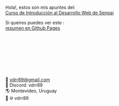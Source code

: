 Hola!, estos son mis apuntes del:<br>
[Curso de Introducción al Desarrollo Web de Senpai](https://cursos.senpaiacademy.com/course/cidw-3-2023)


Si queires puedes ver este :<br>
[resumen en Github Pages](https://vdrr89.github.io/senpai-web-dev-intro/)

<br><br>
---
<br><br>

:email: [vdrr89@gmail.com](mailto:vdrr89@gmail.com)<br>
:link: Discord: vdrr89<br>
:earth_americas: Montevideo, Uruguay<br>
:woman: :globe_with_meridians: vdrr89